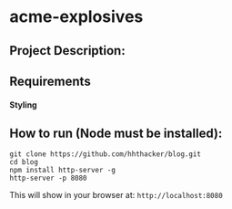 # acme-explosives
## Project Description:


## Requirements
#### Styling
## How to run (Node must be installed):
```
git clone https://github.com/hhthacker/blog.git
cd blog
npm install http-server -g
http-server -p 8080
```

This will show in your browser at: ```http://localhost:8080```